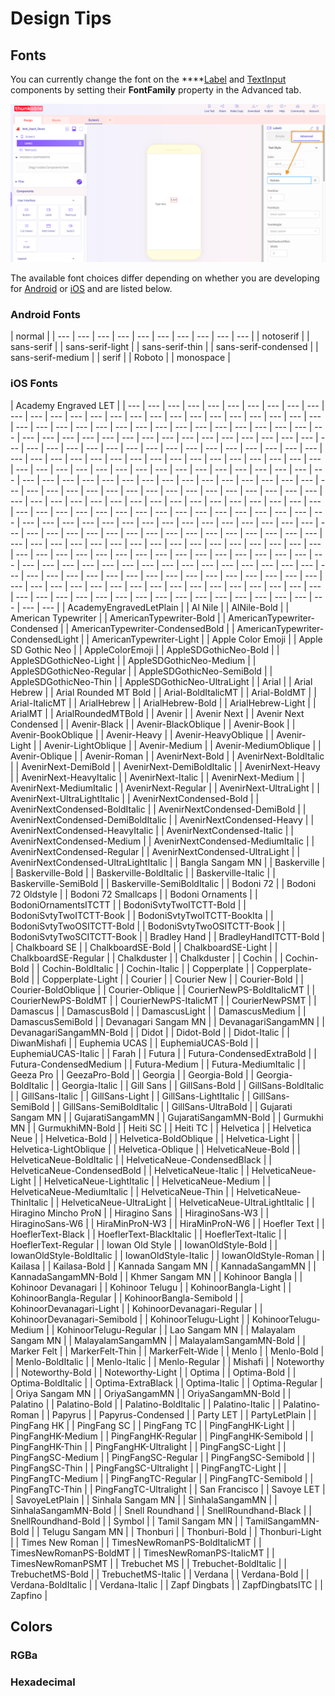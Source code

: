 # Design Tips

## Fonts

You can currently change the font on the ****[Label](components/user-interface/label.md) and [TextInput](components/user-interface/text-input.md) components by setting their **FontFamily** property in the Advanced tab. 

![](../../.gitbook/assets/fontfamily.png)

The available font choices differ depending on whether you are developing for [Android](design-tips.md#android-fonts) or [iOS](design-tips.md#ios-fonts) and are listed below. 

### Android Fonts

| normal |
| --- | --- | --- | --- | --- | --- | --- | --- | --- | --- |
| notoserif |
| sans-serif |
| sans-serif-light |
| sans-serif-thin |
| sans-serif-condensed |
| sans-serif-medium |
| serif |
| Roboto |
| monospace |



### iOS Fonts

| Academy Engraved LET |
| --- | --- | --- | --- | --- | --- | --- | --- | --- | --- | --- | --- | --- | --- | --- | --- | --- | --- | --- | --- | --- | --- | --- | --- | --- | --- | --- | --- | --- | --- | --- | --- | --- | --- | --- | --- | --- | --- | --- | --- | --- | --- | --- | --- | --- | --- | --- | --- | --- | --- | --- | --- | --- | --- | --- | --- | --- | --- | --- | --- | --- | --- | --- | --- | --- | --- | --- | --- | --- | --- | --- | --- | --- | --- | --- | --- | --- | --- | --- | --- | --- | --- | --- | --- | --- | --- | --- | --- | --- | --- | --- | --- | --- | --- | --- | --- | --- | --- | --- | --- | --- | --- | --- | --- | --- | --- | --- | --- | --- | --- | --- | --- | --- | --- | --- | --- | --- | --- | --- | --- | --- | --- | --- | --- | --- | --- | --- | --- | --- | --- | --- | --- | --- | --- | --- | --- | --- | --- | --- | --- | --- | --- | --- | --- | --- | --- | --- | --- | --- | --- | --- | --- | --- | --- | --- | --- | --- | --- | --- | --- | --- | --- | --- | --- | --- | --- | --- | --- | --- | --- | --- | --- | --- | --- | --- | --- | --- | --- | --- | --- | --- | --- | --- | --- | --- | --- | --- | --- | --- | --- | --- | --- | --- | --- | --- | --- | --- | --- | --- | --- | --- | --- | --- | --- | --- | --- | --- | --- | --- | --- | --- | --- | --- | --- | --- | --- | --- | --- | --- | --- | --- | --- | --- | --- | --- | --- | --- | --- | --- | --- | --- | --- | --- | --- | --- | --- | --- | --- | --- | --- | --- | --- | --- | --- | --- | --- | --- | --- | --- | --- | --- | --- | --- | --- | --- | --- | --- | --- | --- | --- | --- | --- | --- | --- | --- | --- | --- | --- | --- | --- | --- | --- | --- | --- | --- | --- | --- | --- | --- | --- | --- | --- | --- | --- | --- | --- | --- | --- | --- | --- | --- | --- | --- | --- | --- | --- |
| AcademyEngravedLetPlain |
| Al Nile |
| AlNile-Bold |
| American Typewriter |
| AmericanTypewriter-Bold |
| AmericanTypewriter-Condensed |
| AmericanTypewriter-CondensedBold |
| AmericanTypewriter-CondensedLight |
| AmericanTypewriter-Light |
| Apple Color Emoji |
| Apple SD Gothic Neo |
| AppleColorEmoji |
| AppleSDGothicNeo-Bold |
| AppleSDGothicNeo-Light |
| AppleSDGothicNeo-Medium |
| AppleSDGothicNeo-Regular |
| AppleSDGothicNeo-SemiBold |
| AppleSDGothicNeo-Thin |
| AppleSDGothicNeo-UltraLight |
| Arial |
| Arial Hebrew |
| Arial Rounded MT Bold |
| Arial-BoldItalicMT |
| Arial-BoldMT |
| Arial-ItalicMT |
| ArialHebrew |
| ArialHebrew-Bold |
| ArialHebrew-Light |
| ArialMT |
| ArialRoundedMTBold |
| Avenir |
| Avenir Next |
| Avenir Next Condensed |
| Avenir-Black |
| Avenir-BlackOblique |
| Avenir-Book |
| Avenir-BookOblique |
| Avenir-Heavy |
| Avenir-HeavyOblique |
| Avenir-Light |
| Avenir-LightOblique |
| Avenir-Medium |
| Avenir-MediumOblique |
| Avenir-Oblique |
| Avenir-Roman |
| AvenirNext-Bold |
| AvenirNext-BoldItalic |
| AvenirNext-DemiBold |
| AvenirNext-DemiBoldItalic |
| AvenirNext-Heavy |
| AvenirNext-HeavyItalic |
| AvenirNext-Italic |
| AvenirNext-Medium |
| AvenirNext-MediumItalic |
| AvenirNext-Regular |
| AvenirNext-UltraLight |
| AvenirNext-UltraLightItalic |
| AvenirNextCondensed-Bold |
| AvenirNextCondensed-BoldItalic |
| AvenirNextCondensed-DemiBold |
| AvenirNextCondensed-DemiBoldItalic |
| AvenirNextCondensed-Heavy |
| AvenirNextCondensed-HeavyItalic |
| AvenirNextCondensed-Italic |
| AvenirNextCondensed-Medium |
| AvenirNextCondensed-MediumItalic |
| AvenirNextCondensed-Regular |
| AvenirNextCondensed-UltraLight |
| AvenirNextCondensed-UltraLightItalic |
| Bangla Sangam MN |
| Baskerville |
| Baskerville-Bold |
| Baskerville-BoldItalic |
| Baskerville-Italic |
| Baskerville-SemiBold |
| Baskerville-SemiBoldItalic |
| Bodoni 72 |
| Bodoni 72 Oldstyle |
| Bodoni 72 Smallcaps |
| Bodoni Ornaments |
| BodoniOrnamentsITCTT |
| BodoniSvtyTwoITCTT-Bold |
| BodoniSvtyTwoITCTT-Book |
| BodoniSvtyTwoITCTT-BookIta |
| BodoniSvtyTwoOSITCTT-Bold |
| BodoniSvtyTwoOSITCTT-Book |
| BodoniSvtyTwoSCITCTT-Book |
| Bradley Hand |
| BradleyHandITCTT-Bold |
| Chalkboard SE |
| ChalkboardSE-Bold |
| ChalkboardSE-Light |
| ChalkboardSE-Regular |
| Chalkduster |
| Chalkduster |
| Cochin |
| Cochin-Bold |
| Cochin-BoldItalic |
| Cochin-Italic |
| Copperplate |
| Copperplate-Bold |
| Copperplate-Light |
| Courier |
| Courier New |
| Courier-Bold |
| Courier-BoldOblique |
| Courier-Oblique |
| CourierNewPS-BoldItalicMT |
| CourierNewPS-BoldMT |
| CourierNewPS-ItalicMT |
| CourierNewPSMT |
| Damascus |
| DamascusBold |
| DamascusLight |
| DamascusMedium |
| DamascusSemiBold |
| Devanagari Sangam MN |
| DevanagariSangamMN |
| DevanagariSangamMN-Bold |
| Didot |
| Didot-Bold |
| Didot-Italic |
| DiwanMishafi |
| Euphemia UCAS |
| EuphemiaUCAS-Bold |
| EuphemiaUCAS-Italic |
| Farah |
| Futura |
| Futura-CondensedExtraBold |
| Futura-CondensedMedium |
| Futura-Medium |
| Futura-MediumItalic |
| Geeza Pro |
| GeezaPro-Bold |
| Georgia |
| Georgia-Bold |
| Georgia-BoldItalic |
| Georgia-Italic |
| Gill Sans |
| GillSans-Bold |
| GillSans-BoldItalic |
| GillSans-Italic |
| GillSans-Light |
| GillSans-LightItalic |
| GillSans-SemiBold |
| GillSans-SemiBoldItalic |
| GillSans-UltraBold |
| Gujarati Sangam MN |
| GujaratiSangamMN |
| GujaratiSangamMN-Bold |
| Gurmukhi MN |
| GurmukhiMN-Bold |
| Heiti SC |
| Heiti TC |
| Helvetica |
| Helvetica Neue |
| Helvetica-Bold |
| Helvetica-BoldOblique |
| Helvetica-Light |
| Helvetica-LightOblique |
| Helvetica-Oblique |
| HelveticaNeue-Bold |
| HelveticaNeue-BoldItalic |
| HelveticaNeue-CondensedBlack |
| HelveticaNeue-CondensedBold |
| HelveticaNeue-Italic |
| HelveticaNeue-Light |
| HelveticaNeue-LightItalic |
| HelveticaNeue-Medium |
| HelveticaNeue-MediumItalic |
| HelveticaNeue-Thin |
| HelveticaNeue-ThinItalic |
| HelveticaNeue-UltraLight |
| HelveticaNeue-UltraLightItalic |
| Hiragino Mincho ProN |
| Hiragino Sans |
| HiraginoSans-W3 |
| HiraginoSans-W6 |
| HiraMinProN-W3 |
| HiraMinProN-W6 |
| Hoefler Text |
| HoeflerText-Black |
| HoeflerText-BlackItalic |
| HoeflerText-Italic |
| HoeflerText-Regular |
| Iowan Old Style |
| IowanOldStyle-Bold |
| IowanOldStyle-BoldItalic |
| IowanOldStyle-Italic |
| IowanOldStyle-Roman |
| Kailasa |
| Kailasa-Bold |
| Kannada Sangam MN |
| KannadaSangamMN |
| KannadaSangamMN-Bold |
| Khmer Sangam MN |
| Kohinoor Bangla |
| Kohinoor Devanagari |
| Kohinoor Telugu |
| KohinoorBangla-Light |
| KohinoorBangla-Regular |
| KohinoorBangla-Semibold |
| KohinoorDevanagari-Light |
| KohinoorDevanagari-Regular |
| KohinoorDevanagari-Semibold |
| KohinoorTelugu-Light |
| KohinoorTelugu-Medium |
| KohinoorTelugu-Regular |
| Lao Sangam MN |
| Malayalam Sangam MN |
| MalayalamSangamMN |
| MalayalamSangamMN-Bold |
| Marker Felt |
| MarkerFelt-Thin |
| MarkerFelt-Wide |
| Menlo |
| Menlo-Bold |
| Menlo-BoldItalic |
| Menlo-Italic |
| Menlo-Regular |
| Mishafi |
| Noteworthy |
| Noteworthy-Bold |
| Noteworthy-Light |
| Optima |
| Optima-Bold |
| Optima-BoldItalic |
| Optima-ExtraBlack |
| Optima-Italic |
| Optima-Regular |
| Oriya Sangam MN |
| OriyaSangamMN |
| OriyaSangamMN-Bold |
| Palatino |
| Palatino-Bold |
| Palatino-BoldItalic |
| Palatino-Italic |
| Palatino-Roman |
| Papyrus |
| Papyrus-Condensed |
| Party LET |
| PartyLetPlain |
| PingFang HK |
| PingFang SC |
| PingFang TC |
| PingFangHK-Light |
| PingFangHK-Medium |
| PingFangHK-Regular |
| PingFangHK-Semibold |
| PingFangHK-Thin |
| PingFangHK-Ultralight |
| PingFangSC-Light |
| PingFangSC-Medium |
| PingFangSC-Regular |
| PingFangSC-Semibold |
| PingFangSC-Thin |
| PingFangSC-Ultralight |
| PingFangTC-Light |
| PingFangTC-Medium |
| PingFangTC-Regular |
| PingFangTC-Semibold |
| PingFangTC-Thin |
| PingFangTC-Ultralight |
| San Francisco |
| Savoye LET |
| SavoyeLetPlain |
| Sinhala Sangam MN |
| SinhalaSangamMN |
| SinhalaSangamMN-Bold |
| Snell Roundhand |
| SnellRoundhand-Black |
| SnellRoundhand-Bold |
| Symbol |
| Tamil Sangam MN |
| TamilSangamMN-Bold |
| Telugu Sangam MN |
| Thonburi |
| Thonburi-Bold |
| Thonburi-Light |
| Times New Roman |
| TimesNewRomanPS-BoldItalicMT |
| TimesNewRomanPS-BoldMT |
| TimesNewRomanPS-ItalicMT |
| TimesNewRomanPSMT |
| Trebuchet MS |
| Trebuchet-BoldItalic |
| TrebuchetMS-Bold |
| TrebuchetMS-Italic |
| Verdana |
| Verdana-Bold |
| Verdana-BoldItalic |
| Verdana-Italic |
| Zapf Dingbats |
| ZapfDingbatsITC |
| Zapfino |



## Colors

### RGBa

### Hexadecimal

